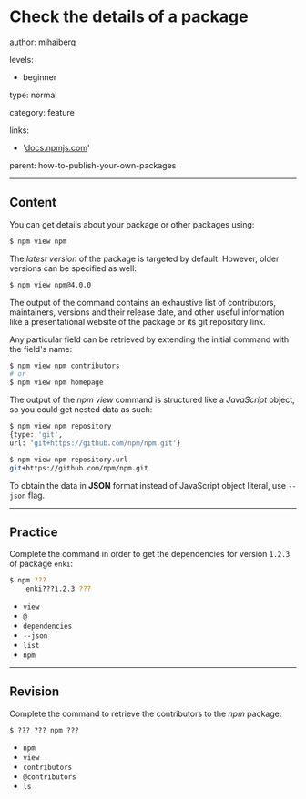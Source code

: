 # Check the details of a package
author: mihaiberq

levels:

  - beginner

type: normal

category: feature

links:

  - '[docs.npmjs.com](https://docs.npmjs.com/cli/view)'

parent: how-to-publish-your-own-packages

---
## Content

You can get details about your package or other packages using:
```bash
$ npm view npm
```
The *latest version* of the package is targeted by default. However, older versions can be specified as well:
```bash
$ npm view npm@4.0.0
```
The output of the command contains an exhaustive list of contributors, maintainers, versions and their release date, and other useful information like a presentational website of the package or its git repository link.

Any particular field can be retrieved by extending the initial command with the field's name:
```bash
$ npm view npm contributors
# or
$ npm view npm homepage
```
The output of the *npm view* command is structured like a *JavaScript* object, so you could get nested data as such:
```bash
$ npm view npm repository
{type: 'git',
url: 'git+https://github.com/npm/npm.git'}

$ npm view npm repository.url
git+https://github.com/npm/npm.git
```
To obtain the data in **JSON** format instead of JavaScript object literal, use `--json` flag.

---
## Practice

Complete the command in order to get the dependencies for version `1.2.3` of package `enki`:
```bash
$ npm ???
    enki???1.2.3 ???
```
* `view`
* `@`
* `dependencies`
* `--json`
* `list`
* `npm`

---
## Revision

Complete the command to retrieve the contributors to the *npm* package:
```
$ ??? ??? npm ???
```
* `npm`
* `view`
* `contributors`
* `@contributors`
* `ls`
